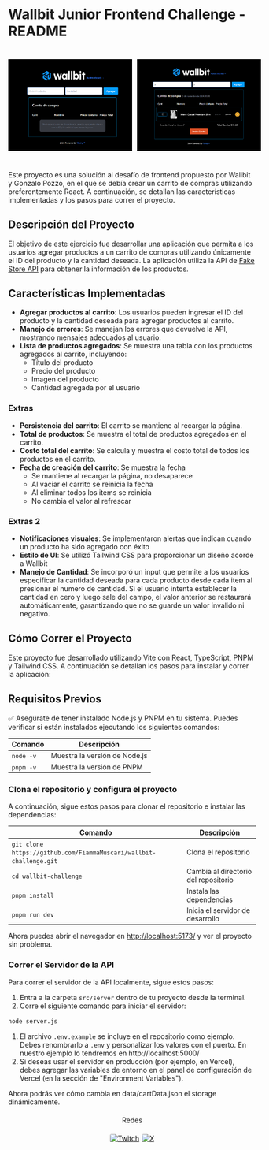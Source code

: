 # Wallbit Junior Frontend Challenge - README

<div style="display: flex; margin-top: 40px; margin-bottom: 40px;">
  <img src="./public/app.webp" alt="Interfaz de la aplicación" style="width: 50%; max-width: 420px; margin-right: 10px;" />
  <img src="./public/app2.webp" alt="Otra vista de la aplicación" style="width: 50%; max-width: 420px;" />
</div>

Este proyecto es una solución al desafío de frontend propuesto por Wallbit y Gonzalo Pozzo, en el que se debía crear un carrito de compras utilizando preferentemente React. A continuación, se detallan las características implementadas y los pasos para correr el proyecto.

## Descripción del Proyecto

El objetivo de este ejercicio fue desarrollar una aplicación que permita a los usuarios agregar productos a un carrito de compras utilizando únicamente el ID del producto y la cantidad deseada. La aplicación utiliza la API de [Fake Store API](https://fakestoreapi.com/) para obtener la información de los productos.

## Características Implementadas

- **Agregar productos al carrito**: Los usuarios pueden ingresar el ID del producto y la cantidad deseada para agregar productos al carrito.
- **Manejo de errores**: Se manejan los errores que devuelve la API, mostrando mensajes adecuados al usuario.
- **Lista de productos agregados**: Se muestra una tabla con los productos agregados al carrito, incluyendo:
  - Título del producto
  - Precio del producto
  - Imagen del producto
  - Cantidad agregada por el usuario

### Extras

- **Persistencia del carrito**: El carrito se mantiene al recargar la página.
- **Total de productos**: Se muestra el total de productos agregados en el carrito.
- **Costo total del carrito**: Se calcula y muestra el costo total de todos los productos en el carrito.
- **Fecha de creación del carrito**: Se muestra la fecha
  - Se mantiene al recargar la página, no desaparece
  - Al vaciar el carrito se reinicia la fecha
  - Al eliminar todos los items se reinicia
  - No cambia el valor al refrescar

### Extras 2

- **Notificaciones visuales**: Se implementaron alertas que indican cuando un producto ha sido agregado con éxito
- **Estilo de UI**: Se utilizó Tailwind CSS para proporcionar un diseño acorde a Wallbit
- **Manejo de Cantidad**: Se incorporó un input que permite a los usuarios especificar la cantidad deseada para cada producto desde cada item al presionar el numero de cantidad. Si el usuario intenta establecer la cantidad en cero y luego sale del campo, el valor anterior se restaurará automáticamente, garantizando que no se guarde un valor invalido ni negativo.

## Cómo Correr el Proyecto

Este proyecto fue desarrollado utilizando Vite con React, TypeScript, PNPM y Tailwind CSS. A continuación se detallan los pasos para instalar y correr la aplicación:

## Requisitos Previos

✅ Asegúrate de tener instalado Node.js y PNPM en tu sistema. Puedes verificar si están instalados ejecutando los siguientes comandos:

| Comando   | Descripción                   |
| --------- | ----------------------------- |
| `node -v` | Muestra la versión de Node.js |
| `pnpm -v` | Muestra la versión de PNPM    |

### Clona el repositorio y configura el proyecto

A continuación, sigue estos pasos para clonar el repositorio e instalar las dependencias:

| Comando                                                            | Descripción                          |
| ------------------------------------------------------------------ | ------------------------------------ |
| `git clone https://github.com/FiammaMuscari/wallbit-challenge.git` | Clona el repositorio                 |
| `cd wallbit-challenge`                                             | Cambia al directorio del repositorio |
| `pnpm install`                                                     | Instala las dependencias             |
| `pnpm run dev`                                                     | Inicia el servidor de desarrollo     |

Ahora puedes abrir el navegador en [http://localhost:5173/](http://localhost:5173/) y ver el proyecto sin problema.

### Correr el Servidor de la API

Para correr el servidor de la API localmente, sigue estos pasos:

1. Entra a la carpeta `src/server` dentro de tu proyecto desde la terminal.
2. Corre el siguiente comando para iniciar el servidor:

```bash
node server.js
```

1. El archivo `.env.example` se incluye en el repositorio como ejemplo. Debes renombrarlo a `.env` y personalizar los valores con el puerto. En nuestro ejemplo lo tendremos en http://localhost:5000/
2. Si deseas usar el servidor en producción (por ejemplo, en Vercel), debes agregar las variables de entorno en el panel de configuración de Vercel (en la sección de "Environment Variables").

Ahora podrás ver cómo cambia en data/cartData.json el storage dinámicamente.

<div style="display: flex; flex-direction: column; align-items: center; margin-top: 20px;">
  <div>
    Redes
  </div>
  <div style="display: flex; justify-content: center; margin-top: 20px;">
    <a href="https://www.twitch.tv/ninfuwu" target="_blank" rel="noopener noreferrer">
      <img src="https://img.shields.io/badge/-Twitch-9146FF?style=for-the-badge&logo=twitch&logoColor=white" alt="Twitch" style="border-radius: 3px; margin-right: 5px;" />
    </a>
    <a href="https://x.com/__fiamy" target="_blank" rel="noopener noreferrer">
      <img src="https://img.shields.io/badge/-000000?style=for-the-badge&logo=x&logoColor=white" alt="X" style="border-radius: 3px;" />
    </a>
  </div>
</div>
